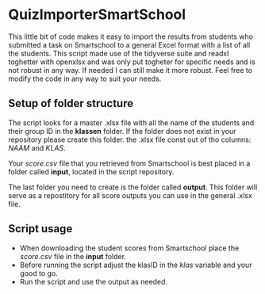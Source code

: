 # QuizImporterSmartSchool

This little bit of code makes it easy to import the results from students who submitted a task on Smartschool to a general Excel format with a list of all the students.
This script made use of the tidyverse suite and readxl toghetter with openxlsx and was only put togheter for specific needs and is not robust in any way. If needed I can still make it more robust.
Feel free to modify the code in any way to suit your needs.

## Setup of folder structure
The script looks for a master .xlsx file with all the name of the students and their group ID in the **klassen** folder. If the folder does not exist in your repository please create this folder. the .xlsx file const out of tho columns: *NAAM* and *KLAS*.

Your *score.csv* file that you retrieved from Smartschool is best placed in a folder called **input**, located in the script repository.

The last folder you need to create is the folder called **output**. This folder will serve as a repostitory for all score outputs you can use in the general .xlsx file.

## Script usage
* When downloading the student scores from Smartschool place the *score.csv* file in the **input** folder.
* Before running the script adjust the klasID in the *klas* variable and your good to go.
* Run the script and use the output as needed.